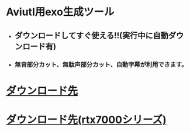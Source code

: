 # Aviutl用exo生成ツール
  * ## ダウンロードしてすぐ使える!!(実行中に自動ダウンロード有)
  * ### 無音部分カット、無駄声部分カット、自動字幕が利用できます。
# [ダウンロード先](https://github.com/legisters-game/exo_creater/releases/tag/exotool)
# [ダウンロード先(rtx7000シリーズ)](https://github.com/legisters-game/exo_creater/releases/tag/exotool_7000)
